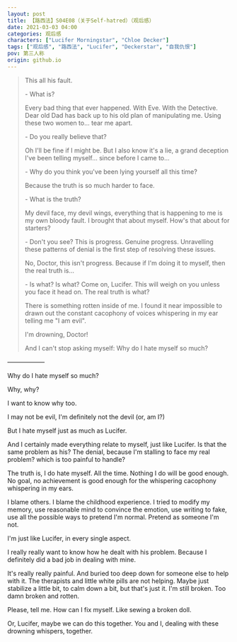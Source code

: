 ```yaml
---
layout: post
title: 【路西法】S04E08（关于Self-hatred）（观后感）
date: 2021-03-03 04:00
categories: 观后感
characters: ["Lucifer Morningstar", "Chloe Decker"]
tags: ["观后感", "路西法", "Lucifer", "Deckerstar", "自我仇恨"]
pov: 第三人称
origin: github.io
---
```


> This all his fault. 
>
> \- What is?
>
> Every bad thing that ever happened. With Eve. With the Detective. Dear old Dad has back up to his old plan of manipulating me. Using these two women to... tear me apart.
>
> \- Do you really believe that?
>
> Oh I'll be fine if I might be. But I also know it's a lie, a grand deception I've been telling myself... since before I came to...
>
> \- Why do you think you've been lying yourself all this time?
>
> Because the truth is so much harder to face.
>
> \- What is the truth?
>
> My devil face, my devil wings, everything that is happening to me is my own bloody fault. I brought that about myself. How's that about for starters?
>
> \- Don't you see? This is progress. Genuine progress. Unravelling these patterns of denial is the first step of resolving these issues.
>
> No, Doctor, this isn't progress. Because if I'm doing it to myself, then the real truth is...
>
> \- Is what? Is what? Come on, Lucifer. This will weigh on you unless you face it head on. The real truth is what?
>
> There is something rotten inside of me. I found it near impossible to drawn out the constant cacophony of voices whispering in my ear telling me "I am evil".
>
> I'm drowning, Doctor!
>
> And I can't stop asking myself: Why do I hate myself so much?

——————

Why do I hate myself so much?

Why, why?

I want to know why too.

I may not be evil, I'm definitely not the devil (or, am I?)

But I hate myself just as much as Lucifer.

And I certainly made everything relate to myself, just like Lucifer. Is that the same problem as his? The denial, because I'm stalling to face my real problem? which is too painful to handle?

The truth is, I do hate myself. All the time. Nothing I do will be good enough. No goal, no achievement is good enough for the whispering cacophony whispering in my ears.

I blame others. I blame the childhood experience. I tried to modify my memory, use reasonable mind to convince the emotion, use writing to fake, use all the possible ways to pretend I'm normal. Pretend as someone I'm not.

I'm just like Lucifer, in every single aspect.

I really really want to know how he dealt with his problem. Because I definitely did a bad job in dealing with mine.

It's really really painful. And buried too deep down for someone else to help with it. The therapists and little white pills are not helping. Maybe just stabilize a little bit, to calm down a bit, but that's just it. I'm still broken. Too damn broken and rotten.

Please, tell me. How can I fix myself. Like sewing a broken doll.

Or, Lucifer, maybe we can do this together. You and I, dealing with these drowning whispers, together. 

